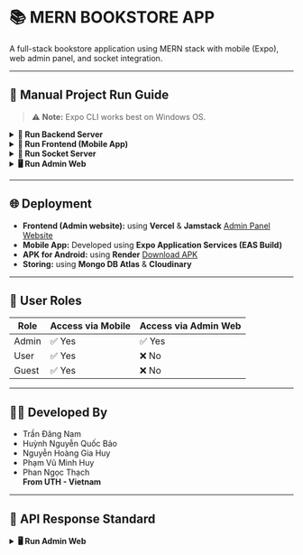 # 📚 MERN BOOKSTORE APP

A full-stack bookstore application using MERN stack with mobile (Expo), web admin panel, and socket integration.

---

## 🚀 Manual Project Run Guide

> ⚠️ **Note:** Expo CLI works best on Windows OS.

<details>
<summary><strong>🔧 Run Backend Server</strong></summary>

```bash
cd backend
npm install
npm run dev
```

</details>

<details>
<summary><strong>📱 Run Frontend (Mobile App)</strong></summary>

```bash
cd FE
npm install
# Optional: Install this if socket-related errors occur
npm install socket.io-client

# Update API endpoint:
# Edit FE/constants/api.js and replace the base URL with your local IP address

npx expo
```

</details>

<details>
<summary><strong>📡 Run Socket Server</strong></summary>

```bash
cd socket
npm install
npm run dev
```

</details>

<details>
<summary><strong>🖥️ Run Admin Web</strong></summary>

```bash
cd admin
npm install
npm run dev
```

</details>

---

## 🌐 Deployment

- **Frontend (Admin website):** using **Vercel** & **Jamstack** [Admin Panel Website](https://mobile-ts-react-native.vercel.app)  
- **Mobile App:** Developed using **Expo Application Services (EAS Build)**  
- **APK for Android:** using **Render** [Download APK](https://drive.google.com/drive/u/0/folders/1vkefZtDQg6AyEZWCnVEFv7sa0YBBGEVG)
- **Storing:** using  **Mongo DB Atlas** & **Cloudinary**

---

## 👥 User Roles

| Role    | Access via Mobile | Access via Admin Web |
|---------|------------------ |----------------------|
| Admin   | ✅ Yes            | ✅ Yes              |
| User    | ✅ Yes            | ❌ No               |
| Guest   | ✅ Yes            | ❌ No               |

---

## 🧑‍💻 Developed By

- Trần Đăng Nam  
- Huỳnh Nguyễn Quốc Bảo  
- Nguyễn Hoàng Gia Huy  
- Phạm Vũ Minh Huy  
- Phan Ngọc Thạch  
**From UTH - Vietnam**

---

## 🔁 API Response Standard


<details>
<summary><strong>🖥️ Run Admin Web</strong></summary>

## 📝 Git Commit & Branching Guidelines

### ✅ Commit Message Convention

| Type       | Description                             |
|------------|-----------------------------------------|
| `feat:`    | New feature                             |
| `fix:`     | Bug fix                                 |
| `refactor:`| Code restructuring (no feature changes) |
| `docs:`    | Documentation updates                   |
| `chore:`   | Routine tasks (no logic impact)         |
| `style:`   | UI/CSS changes                          |
| `perf:`    | Performance improvements                |
| `vendor:`  | Dependency/package version updates      |

### 🌿 Branch Naming Convention

- Use lowercase and hyphens. Avoid special characters or uppercase.
- Examples:  
  - `feature/login`  
  - `bugfix/chat-not-loading`

---

### ✅ Success Response

```json
{
  "success": true,
  "message": "Request processed successfully",
  "data": {
    "id": "12345",
    "name": "abc",
    "email": "abc@example.com"
  },
  "meta": {
    "timestamp": "2024-12-28T15:00:00Z",
    "instance": "/api/v1/auth/login"
  }
}
```

### ❌ Error Response

```json
{
  "success": false,
  "errors": [
    {
      "code": 1002,
      "message": "Cannot update this record"
    }
  ],
  "meta": {
    "timestamp": "2025-01-26T03:50:52.555Z",
    "instance": "/api/v1/resource/123"
  }
}
```

#### 📌 Field Explanation

| Field     | Description                        |
|-----------|------------------------------------|
| `success` | Boolean indicating request success |
| `message` | Short message (used on frontend)   |
| `data`    | Data payload (on success)          |
| `errors`  | List of error details (on failure) |
| `code`    | Internal error code                |
| `meta`    | Metadata (timestamp, endpoint info)|

---

## 📊 REST API Status Codes

| Status | Meaning                           |
|--------|-----------------------------------|
| `200`  | OK – Request succeeded            |
| `201`  | Created – New resource added      |
| `400`  | Bad Request – Invalid input       |
| `401`  | Unauthorized – Invalid token      |
| `404`  | Not Found – Resource not found    |
| `500`  | Internal Server Error             |

</details>